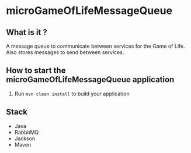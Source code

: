 # microGameOfLifeMessageQueue

## What is it ?
A message queue to communicate between services for the Game of Life.
Also stores messages to send between services.

## How to start the microGameOfLifeMessageQueue application
1. Run `mvn clean install` to build your application

## Stack
- Java
- RabbitMQ
- Jackson
- Maven
